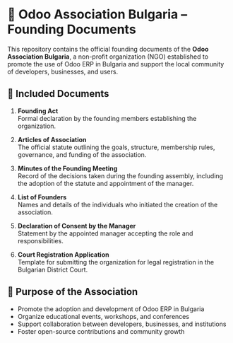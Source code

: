 # 📁 Odoo Association Bulgaria – Founding Documents

This repository contains the official founding documents of the **Odoo Association Bulgaria**, a non-profit organization (NGO) established to promote the use of Odoo ERP in Bulgaria and support the local community of developers, businesses, and users.

## 📄 Included Documents

1. **Founding Act**  
   Formal declaration by the founding members establishing the organization.

2. **Articles of Association**  
   The official statute outlining the goals, structure, membership rules, governance, and funding of the association.

3. **Minutes of the Founding Meeting**  
   Record of the decisions taken during the founding assembly, including the adoption of the statute and appointment of the manager.

4. **List of Founders**  
   Names and details of the individuals who initiated the creation of the association.

5. **Declaration of Consent by the Manager**  
   Statement by the appointed manager accepting the role and responsibilities.

6. **Court Registration Application**  
   Template for submitting the organization for legal registration in the Bulgarian District Court.

## 🧭 Purpose of the Association

- Promote the adoption and development of Odoo ERP in Bulgaria  
- Organize educational events, workshops, and conferences  
- Support collaboration between developers, businesses, and institutions  
- Foster open-source contributions and community growth
